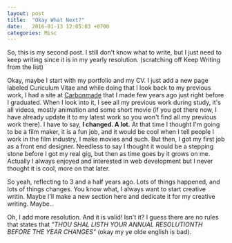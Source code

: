 ```yaml
---
layout: post
title:  "Okay What Next?"
date:   2016-01-13 12:05:03 +0700
categories: Misc
---
```

So, this is my second post.
I still don't know what to write, but I just need to keep writing since it is in my yearly resolution. (scratching off Keep Writing from the list)


Okay, maybe I start with my portfolio and my CV. I just add a new page labeled Curiculum Vitae and while doing that I look back to my previous work, I had a site at <a href="http://dennyslinggar.carbonmade.com">Carbonmade</a> that I made few years ago just right before I graduated. When I look into it, I see all my previous work during study, it's all videos, mostly animation and some short movie (if you got there now, I have already update it to my latest work so you won't find all my previous work there). I have to say, <b>I changed. A lot.</b> At that time I thought I'm going to be a film maker, it is a fun job, and it would be cool when I tell people I work in the film industry, I make movies and such. But then, I got my first job as a front end designer. Needless to say I thought it would be a stepping stone before I got my real gig, but then as time goes by it grows on me. Actually I always enjoyed and interested in web development but I never thought it is cool, more on that later. 

So yeah, reflecting to 3 and a half years ago. Lots of things happened, and lots of things changes. You know what, I always want to start creative writin. Maybe I'll make a new section here and dedicate it for my creative writing. Maybe..

Oh, I add more resolution. And it is valid! Isn't it? I guess there are no rules that states that <em>"THOU SHAL LISTH YOUR ANNUAL RESOLUTIONTH BEFORE THE YEAR CHANGES"</em> (okay my ye olde english is bad).